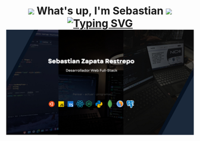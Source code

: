 <h1 align="center" ><img src="https://img.icons8.com/?size=100&id=63208&format=png&color=000000" width=35px> 
       What's up, I'm Sebastian <img src="https://cdn3.emoji.gg/emojis/7011-active-developer-badge.png" width=25px> 
<div align="center">
  <a href="https://git.io/typing-svg">
    <img src="https://readme-typing-svg.demolab.com?font=Poppins&size=30&pause=1000&color=333333&center=true&vCenter=true&width=435&lines=Programador+Full-Stack;Técnico+en+Sistemas" alt="Typing SVG" />
  </a>
</div>

<img src="./banner.png" alt="Banner" width="auto">


